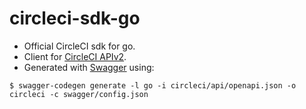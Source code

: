 # circleci-sdk-go

- Official CircleCI sdk for go.
- Client for [CircleCI APIv2](https://circleci.com/docs/api/v2/index.html).
- Generated with [Swagger](https://swagger.io/tools/swagger-codegen/) using:

```
$ swagger-codegen generate -l go -i circleci/api/openapi.json -o circleci -c swagger/config.json
```
